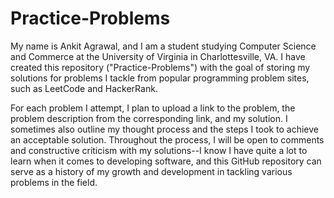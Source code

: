 # Practice-Problems

My name is Ankit Agrawal, and I am a student studying Computer Science and Commerce at the University of Virginia in Charlottesville, VA. I have created this repository ("Practice-Problems") with the goal of storing my solutions for problems I tackle from popular programming problem sites, such as LeetCode and HackerRank.

For each problem I attempt, I plan to upload a link to the problem, the problem description from the corresponding link, and my solution. I sometimes also outline my thought process and the steps I took to achieve an acceptable solution. Throughout the process, I will be open to comments and constructive criticism with my solutions--I know I have quite a lot to learn when it comes to developing software, and this GitHub repository can serve as a history of my growth and development in tackling various problems in the field.
